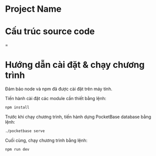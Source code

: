 # Project Name

# Cấu trúc source code
= 
# Hướng dẫn cài đặt & chạy chương trình
Đảm bảo node và npm đã được cài đặt trên máy tính.  

Tiến hành cài đặt các module cần thiết bằng lệnh:  

```bash
npm install
```

Trước khi chạy chương trình, tiến hành dựng PocketBase database bằng lệnh:
  
```bash
./pocketbase serve
```

Cuối cùng, chạy chương trình bằng lệnh:

```bash
npm run dev
```
